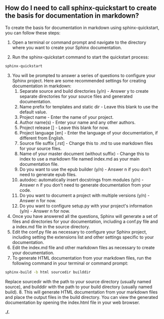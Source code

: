 ## How do I need to call sphinx-quickstart to create the basis for documentation in markdown?

To create the basis for documentation in markdown using sphinx-quickstart, you can follow these steps:

1. Open a terminal or command prompt and navigate to the directory where you want to create your Sphinx documentation.

2. Run the sphinx-quickstart command to start the quickstart process:

```bash
sphinx-quickstart
```

3. You will be prompted to answer a series of questions to configure your Sphinx project. Here are some recommended settings for creating documentation in markdown:
	1. Separate source and build directories (y/n) - Answer y to create separate directories for your source files and generated documentation.
	2. Name prefix for templates and static dir - Leave this blank to use the default value.
	3. Project name - Enter the name of your project.
	4. Author name(s) - Enter your name and any other authors.
	5. Project release [] - Leave this blank for now.
	6. Project language [en] - Enter the language of your documentation, if different from English.
	7. Source file suffix [.rst] - Change this to .md to use markdown files for your source files.
	8. Name of your master document (without suffix) - Change this to index to use a markdown file named index.md as your main documentation file.
	9. Do you want to use the epub builder (y/n) - Answer n if you don't need to generate epub files.
	10. autodoc: automatically insert docstrings from modules (y/n) - Answer n if you don't need to generate documentation from your code.
	11. Do you want to document a project with multiple versions (y/n) - Answer n for now.
	12. Do you want to configure setup.py with your project's information (y/n) - Answer n for now.
4. Once you have answered all the questions, Sphinx will generate a set of files and directories for your documentation, including a conf.py file and a index.md file in the source directory.
5. Edit the conf.py file as necessary to configure your Sphinx project, including setting the extensions list and other settings specific to your documentation.
6. Edit the index.md file and other markdown files as necessary to create your documentation.
7. To generate HTML documentation from your markdown files, run the following command in your terminal or command prompt:

```bash
sphinx-build -b html sourcedir builddir
```

Replace sourcedir with the path to your source directory (usually named source), and builddir with the path to your build directory (usually named build).
8. This will generate HTML documentation from your markdown files and place the output files in the build directory. You can view the generated documentation by opening the index.html file in your web browser.

**./.**

